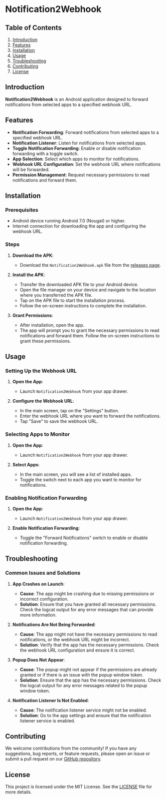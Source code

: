 # Notification2Webhook

## Table of Contents

1. [Introduction](#introduction)
2. [Features](#features)
3. [Installation](#installation)
4. [Usage](#usage)
5. [Troubleshooting](#troubleshooting)
6. [Contributing](#contributing)
7. [License](#license)

## Introduction

**Notification2Webhook** is an Android application designed to forward notifications from selected apps to a specified webhook URL. 

## Features

- **Notification Forwarding**: Forward notifications from selected apps to a specified webhook URL.
- **Notification Listener**: Listen for notifications from selected apps.
- **Toggle Notification Forwarding**: Enable or disable notification forwarding with a toggle switch.
- **App Selection**: Select which apps to monitor for notifications.
- **Webhook URL Configuration**: Set the webhook URL where notifications will be forwarded.
- **Permission Management**: Request necessary permissions to read notifications and forward them.

## Installation

### Prerequisites

- Android device running Android 7.0 (Nougat) or higher.
- Internet connection for downloading the app and configuring the webhook URL.

### Steps

1. **Download the APK**:
   - Download the `Notification2Webhook.apk` file from the [releases page](https://github.com/yourusername/NotificationWebhookApp/releases).

2. **Install the APK**:
   - Transfer the downloaded APK file to your Android device.
   - Open the file manager on your device and navigate to the location where you transferred the APK file.
   - Tap on the APK file to start the installation process.
   - Follow the on-screen instructions to complete the installation.

3. **Grant Permissions**:
   - After installation, open the app.
   - The app will prompt you to grant the necessary permissions to read notifications and forward them. Follow the on-screen instructions to grant these permissions.

## Usage

### Setting Up the Webhook URL

1. **Open the App**:
   - Launch `Notification2Webhook` from your app drawer.

2. **Configure the Webhook URL**:
   - In the main screen, tap on the "Settings" button.
   - Enter the webhook URL where you want to forward the notifications.
   - Tap "Save" to save the webhook URL.

### Selecting Apps to Monitor

1. **Open the App**:
   - Launch `Notification2Webhook` from your app drawer.

2. **Select Apps**:
   - In the main screen, you will see a list of installed apps.
   - Toggle the switch next to each app you want to monitor for notifications.

### Enabling Notification Forwarding

1. **Open the App**:
   - Launch `Notification2Webhook` from your app drawer.

2. **Enable Notification Forwarding**:
   - Toggle the "Forward Notifications" switch to enable or disable notification forwarding.

## Troubleshooting

### Common Issues and Solutions

1. **App Crashes on Launch**:
   - **Cause**: The app might be crashing due to missing permissions or incorrect configuration.
   - **Solution**: Ensure that you have granted all necessary permissions. Check the logcat output for any error messages that can provide more information.

2. **Notifications Are Not Being Forwarded**:
   - **Cause**: The app might not have the necessary permissions to read notifications, or the webhook URL might be incorrect.
   - **Solution**: Verify that the app has the necessary permissions. Check the webhook URL configuration and ensure it is correct.

3. **Popup Does Not Appear**:
   - **Cause**: The popup might not appear if the permissions are already granted or if there is an issue with the popup window token.
   - **Solution**: Ensure that the app has the necessary permissions. Check the logcat output for any error messages related to the popup window token.

4. **Notification Listener Is Not Enabled**:
   - **Cause**: The notification listener service might not be enabled.
   - **Solution**: Go to the app settings and ensure that the notification listener service is enabled.

## Contributing

We welcome contributions from the community! If you have any suggestions, bug reports, or feature requests, please open an issue or submit a pull request on our [GitHub repository](https://github.com/yourusername/NotificationWebhookApp).

## License

This project is licensed under the MIT License. See the [LICENSE](LICENSE) file for more details.
